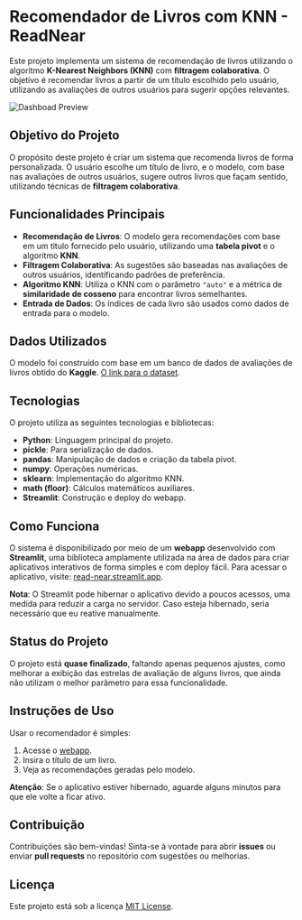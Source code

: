 # Recomendador de Livros com KNN - ReadNear

Este projeto implementa um sistema de recomendação de livros utilizando o algoritmo **K-Nearest Neighbors (KNN)** com **filtragem colaborativa**. O objetivo é recomendar livros a partir de um título escolhido pelo usuário, utilizando as avaliações de outros usuários para sugerir opções relevantes.

![Dashboad Preview]()

## Objetivo do Projeto

O propósito deste projeto é criar um sistema que recomenda livros de forma personalizada. O usuário escolhe um título de livro, e o modelo, com base nas avaliações de outros usuários, sugere outros livros que façam sentido, utilizando técnicas de **filtragem colaborativa**.

## Funcionalidades Principais

- **Recomendação de Livros**: O modelo gera recomendações com base em um título fornecido pelo usuário, utilizando uma **tabela pivot** e o algoritmo **KNN**.
- **Filtragem Colaborativa**: As sugestões são baseadas nas avaliações de outros usuários, identificando padrões de preferência.
- **Algoritmo KNN**: Utiliza o KNN com o parâmetro `"auto"` e a métrica de **similaridade de cosseno** para encontrar livros semelhantes.
- **Entrada de Dados**: Os índices de cada livro são usados como dados de entrada para o modelo.

## Dados Utilizados

O modelo foi construído com base em um banco de dados de avaliações de livros obtido do **Kaggle**. [O link para o dataset](https://www.kaggle.com/datasets/saurabhbagchi/books-dataset/data).

## Tecnologias

O projeto utiliza as seguintes tecnologias e bibliotecas:

- **Python**: Linguagem principal do projeto.
- **pickle**: Para serialização de dados.
- **pandas**: Manipulação de dados e criação da tabela pivot.
- **numpy**: Operações numéricas.
- **sklearn**: Implementação do algoritmo KNN.
- **math (floor)**: Cálculos matemáticos auxiliares.
- **Streamlit**: Construção e deploy do webapp.

## Como Funciona

O sistema é disponibilizado por meio de um **webapp** desenvolvido com **Streamlit**, uma biblioteca amplamente utilizada na área de dados para criar aplicativos interativos de forma simples e com deploy fácil. Para acessar o aplicativo, visite: [read-near.streamlit.app](https://read-near.streamlit.app).

**Nota**: O Streamlit pode hibernar o aplicativo devido a poucos acessos, uma medida para reduzir a carga no servidor. Caso esteja hibernado, seria necessário que eu reative manualmente.

## Status do Projeto

O projeto está **quase finalizado**, faltando apenas pequenos ajustes, como melhorar a exibição das estrelas de avaliação de alguns livros, que ainda não utilizam o melhor parâmetro para essa funcionalidade.

## Instruções de Uso

Usar o recomendador é simples:
1. Acesse o [webapp](https://read-near.streamlit.app).
2. Insira o título de um livro.
3. Veja as recomendações geradas pelo modelo.

**Atenção**: Se o aplicativo estiver hibernado, aguarde alguns minutos para que ele volte a ficar ativo.

## Contribuição

Contribuições são bem-vindas! Sinta-se à vontade para abrir **issues** ou enviar **pull requests** no repositório com sugestões ou melhorias.

## Licença

Este projeto está sob a licença [MIT License](https://opensource.org/licenses/MIT).
